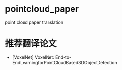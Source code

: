 # pointcloud_paper
point cloud paper translation

# 推荐翻译论文
- [VoxelNet] VoxelNet: End-to-EndLearningforPointCloudBased3DObjectDetection
